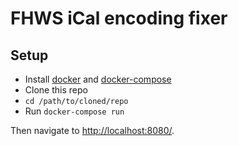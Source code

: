 FHWS iCal encoding fixer
========================

Setup
-----

- Install [docker](https://docs.docker.com/install/) and
  [docker-compose](https://docs.docker.com/compose/install/)
- Clone this repo
- `cd /path/to/cloned/repo`
- Run `docker-compose run`

Then navigate to <http://localhost:8080/>.

